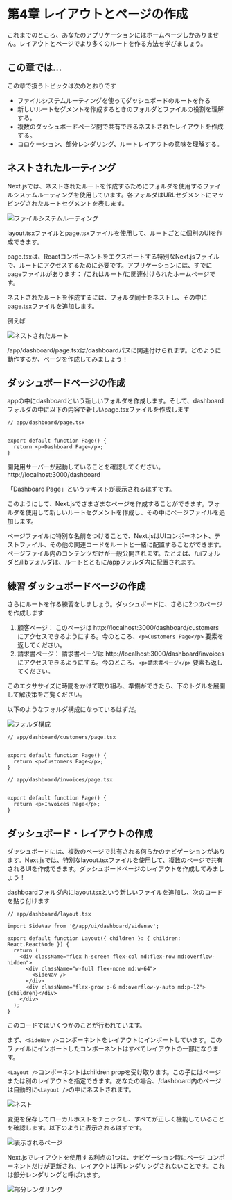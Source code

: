 # 第4章 レイアウトとページの作成

これまでのところ、あなたのアプリケーションにはホームページしかありません。レイアウトとページでより多くのルートを作る方法を学びましょう。

## この章では...

この章で扱うトピックは次のとおりです

* ファイルシステムルーティングを使ってダッシュボードのルートを作る
* 新しいルートセグメントを作成するときのフォルダとファイルの役割を理解する。
* 複数のダッシュボードページ間で共有できるネストされたレイアウトを作成する。
* コロケーション、部分レンダリング、ルートレイアウトの意味を理解する。

## ネストされたルーティング
Next.jsでは、ネストされたルートを作成するためにフォルダを使用するファイルシステムルーティングを使用しています。各フォルダはURLセグメントにマッピングされたルートセグメントを表します。

![ファイルシステムルーティング](./images/image3.png)

layout.tsxファイルとpage.tsxファイルを使用して、ルートごとに個別のUIを作成できます。

page.tsxは、Reactコンポーネントをエクスポートする特別なNext.jsファイルで、ルートにアクセスするために必要です。アプリケーションには、すでにpageファイルがあります： /これはルート/に関連付けられたホームページです。

ネストされたルートを作成するには、フォルダ同士をネストし、その中にpage.tsxファイルを追加します。

例えば

![ネストされたルート](./images/image4.png)

/app/dashboard/page.tsxは/dashboardパスに関連付けられます。どのように動作するか、ページを作成してみましょう！

## ダッシュボードページの作成
appの中にdashboardという新しいフォルダを作成します。そして、dashboardフォルダの中に以下の内容で新しいpage.tsxファイルを作成します

```tsx
// app/dashboard/page.tsx


export default function Page() {
  return <p>Dashboard Page</p>;
}
```
開発用サーバーが起動していることを確認してください。
http://localhost:3000/dashboard

「Dashboard Page」というテキストが表示されるはずです。

このようにして、Next.jsでさまざまなページを作成することができます。フォルダを使用して新しいルートセグメントを作成し、その中にページファイルを追加します。

ページファイルに特別な名前をつけることで、Next.jsはUIコンポーネント、テストファイル、その他の関連コードをルートと一緒に配置することができます。ページファイル内のコンテンツだけが一般公開されます。たとえば、/uiフォルダと/libフォルダは、ルートとともに/appフォルダ内に配置されます。

## 練習 ダッシュボードページの作成
さらにルートを作る練習をしましょう。ダッシュボードに、さらに2つのページを作成します

1. 顧客ページ： このページは http://localhost:3000/dashboard/customers にアクセスできるようにする。今のところ、`<p>Customers Page</p>` 要素を返してください。
2. 請求書ページ： 請求書ページは http://localhost:3000/dashboard/invoices にアクセスできるようにする。今のところ、`<p>請求書ページ</p>` 要素も返してください。

このエクササイズに時間をかけて取り組み、準備ができたら、下のトグルを展開して解決策をご覧ください。

以下のようなフォルダ構成になっているはずだ。

![フォルダ構成](./images/image5.png)

```tsx
// app/dashboard/customers/page.tsx


export default function Page() {
  return <p>Customers Page</p>;
}
```

```tsx
// app/dashboard/invoices/page.tsx


export default function Page() {
  return <p>Invoices Page</p>;
}
```

## ダッシュボード・レイアウトの作成
ダッシュボードには、複数のページで共有される何らかのナビゲーションがあります。Next.jsでは、特別なlayout.tsxファイルを使用して、複数のページで共有されるUIを作成できます。ダッシュボードページのレイアウトを作成してみましょう！

dashboardフォルダ内にlayout.tsxという新しいファイルを追加し、次のコードを貼り付けます

```tsx
// app/dashboard/layout.tsx

import SideNav from '@/app/ui/dashboard/sidenav';

export default function Layout({ children }: { children: React.ReactNode }) {
  return (
    <div className="flex h-screen flex-col md:flex-row md:overflow-hidden">
      <div className="w-full flex-none md:w-64">
        <SideNav />
      </div>
      <div className="flex-grow p-6 md:overflow-y-auto md:p-12">{children}</div>
    </div>
  );
}
```

このコードではいくつかのことが行われています。

まず、`<SideNav />`コンポーネントをレイアウトにインポートしています。このファイルにインポートしたコンポーネントはすべてレイアウトの一部になります。

`<Layout />`コンポーネントはchildren propを受け取ります。この子にはページまたは別のレイアウトを指定できます。あなたの場合、/dashboard内のページは自動的に`<Layout />`の中にネストされます。

![ネスト](./images/image6.png)

変更を保存してローカルホストをチェックし、すべてが正しく機能していることを確認します。以下のように表示されるはずです。

![表示されるページ](./images/image7.png)

Next.jsでレイアウトを使用する利点の1つは、ナビゲーション時にページ コンポーネントだけが更新され、レイアウトは再レンダリングされないことです。これは部分レンダリングと呼ばれます。

![部分レンダリング](./images/image8.png)
